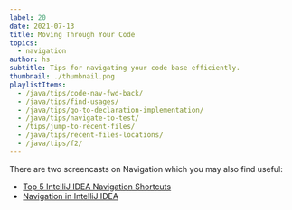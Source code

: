 ```yaml
---
label: 20
date: 2021-07-13
title: Moving Through Your Code
topics:
  - navigation
author: hs
subtitle: Tips for navigating your code base efficiently.
thumbnail: ./thumbnail.png
playlistItems:
  - /java/tips/code-nav-fwd-back/
  - /java/tips/find-usages/
  - /java/tips/go-to-declaration-implementation/
  - /java/tips/navigate-to-test/
  - /tips/jump-to-recent-files/
  - /java/tips/recent-files-locations/
  - /java/tips/f2/
---
```


There are two screencasts on Navigation which you may also find useful:

- [Top 5 IntelliJ IDEA Navigation Shortcuts](https://youtu.be/crnEBqbBWuo)
- [Navigation in IntelliJ IDEA](https://youtu.be/1UHsJyCq1SU)

